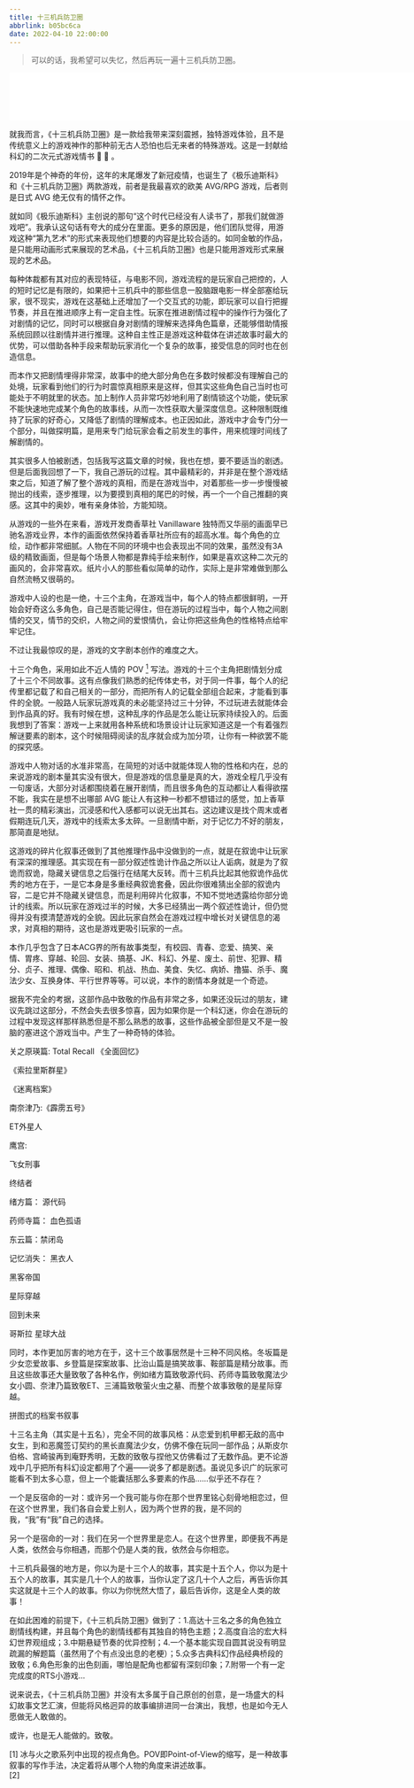 ```yaml
---
title: 十三机兵防卫圈
abbrlink: b05bc6ca
date: 2022-04-10 22:00:00
---
```


> 可以的话，我希望可以失忆，然后再玩一遍十三机兵防卫圈。

<iframe frameborder="no" border="0" marginwidth="0" marginheight="0" width=800 height=86 src="//music.163.com/outchain/player?type=2&id=1431299562&auto=1&height=66"></iframe>

就我而言，《十三机兵防卫圈》是一款给我带来深刻震撼，独特游戏体验，且不是传统意义上的游戏神作的那种前无古人恐怕也后无来者的特殊游戏。这是一封献给科幻的二次元式游戏情书 💌  💋 。

2019年是个神奇的年份，这年的末尾爆发了新冠疫情，也诞生了《极乐迪斯科》和《十三机兵防卫圈》两款游戏，前者是我最喜欢的欧美 AVG/RPG 游戏，后者则是日式 AVG 绝无仅有的情怀之作。

就如同《极乐迪斯科》主创说的那句“这个时代已经没有人读书了，那我们就做游戏吧”。我承认这句话有夸大的成分在里面。更多的原因是，他们团队觉得，用游戏这种“第九艺术”的形式来表现他们想要的内容是比较合适的。如同金敏的作品，是只能用动画形式来展现的艺术品，《十三机兵防卫圈》也是只能用游戏形式来展现的艺术品。

每种体裁都有其对应的表现特征，与电影不同，游戏流程的是玩家自己把控的，人的短时记忆是有限的，如果把十三机兵中的那些信息一股脑跟电影一样全部塞给玩家，很不现实，游戏在这基础上还增加了一个交互式的功能，即玩家可以自行把握节奏，并且在推进顺序上有一定自主性。玩家在推进剧情过程中的操作行为强化了对剧情的记忆，同时可以根据自身对剧情的理解来选择角色篇章，还能够借助情报系统回顾以往剧情并进行推理。这种自主性正是游戏这种载体在讲述故事时最大的优势，可以借助各种手段来帮助玩家消化一个复杂的故事，接受信息的同时也在创造信息。

而本作又把剧情埋得非常深，故事中的绝大部分角色在多数时候都没有理解自己的处境，玩家看到他们的行为时震惊真相原来是这样，但其实这些角色自己当时也可能处于不明就里的状态。加上制作人员非常巧妙地利用了剧情锁这个功能，使玩家不能快速地完成某个角色的故事线，从而一次性获取大量深度信息。这种限制既维持了玩家的好奇心，又降低了剧情的理解成本。也正因如此，游戏中才会专门分一个部分，叫做探明篇，是用来专门给玩家会看之前发生的事件，用来梳理时间线了解剧情的。

其实很多人怕被剧透，包括我写这篇文章的时候，我也在想，要不要适当的剧透。但是后面我回想了一下，我自己游玩的过程。其中最精彩的，并非是在整个游戏结束之后，知道了解了整个游戏的真相，而是在游戏当中，对着那些一步一步慢慢被抛出的线索，逐步推理，以为要摸到真相的尾巴的时候，再一个一个自己推翻的爽感。这其中的奥妙，唯有亲身体验，方能知晓。

从游戏的一些外在来看，游戏开发商香草社 Vanillaware 独特而又华丽的画面早已驰名游戏业界，本作的画面依然保持着香草社所应有的超高水准。每个角色的立绘，动作都非常细腻。人物在不同的环境中也会表现出不同的效果，虽然没有3A级的精致画面，但是每个场景人物都是靠纯手绘来制作，如果是喜欢这种二次元的画风的，会非常喜欢。纸片小人的那些看似简单的动作，实际上是非常难做到那么自然流畅又很萌的。

游戏中人设的也是一绝，十三个主角，在游戏当中，每个人的特点都很鲜明，一开始会好奇这么多角色，自己是否能记得住，但在游玩的过程当中，每个人物之间剧情的交叉，情节的交织，人物之间的爱恨情仇，会让你把这些角色的性格特点给牢牢记住。

不过让我最惊叹的是，游戏的文字剧本创作的难度之大。

十三个角色，采用如此不近人情的 POV [<sup>1</sup>](#refer-anchor-1) 写法。游戏的十三个主角把剧情划分成了十三个不同故事。这有点像我们熟悉的纪传体史书，对于同一件事，每个人的纪传里都记载了和自己相关的一部分，而把所有人的记载全部组合起来，才能看到事件的全貌。一般路人玩家玩游戏真的未必能坚持过三十分钟，不过玩进去就能体会到作品真的好。我有时候在想，这种乱序的作品是怎么能让玩家持续投入的。后面我想到了答案：游戏一上来就用各种系统和场景设计让玩家知道这是一个有着强烈解谜要素的剧本，这个时候阻碍阅读的乱序就会成为加分项，让你有一种欲罢不能的探究感。

游戏中人物对话的水准非常高，在简短的对话中就能体现人物的性格和内在，总的来说游戏的剧本量其实没有很大，但是游戏的信息量是真的大，游戏全程几乎没有一句废话，大部分对话都围绕着在展开剧情，而且很多角色的互动都让人看得欲摆不能，我实在是想不出哪部 AVG 能让人有这种一秒都不想错过的感觉，加上香草社一贯的精彩演出，沉浸感和代入感都可以说无出其右。这边建议是找个周末或者假期连玩几天，游戏中的线索太多太碎。一旦剧情中断，对于记忆力不好的朋友，那简直是地狱。

这游戏的碎片化叙事还做到了其他推理作品中没做到的一点，就是在叙诡中让玩家有深深的推理感。其实现在有一部分叙述性诡计作品之所以让人诟病，就是为了叙诡而叙诡，隐藏关键信息之后强行在结尾大反转。而十三机兵比起其他叙诡作品优秀的地方在于，一是它本身是多重经典叙诡套叠，因此你很难猜出全部的叙诡内容，二是它并不隐藏关键信息，而是利用碎片化叙事，不知不觉地透露给你部分诡计的线索。所以玩家在游戏过半的时候，大多已经猜出一两个叙述性诡计，但仍觉得并没有摸清楚游戏的全貌。因此玩家自然会在游戏过程中增长对关键信息的渴求，对真相的期待，这也是游戏更吸引玩家的一点。

本作几乎包含了日本ACG界的所有故事类型，有校园、青春、恋爱、搞笑、亲情、胃疼、穿越、轮回、女装、搞基、JK、科幻、外星、废土、前世、犯罪、精分、贞子、推理、偶像、昭和、机战、热血、美食、失忆、病娇、撸猫、杀手、魔法少女、互换身体、平行世界等等。可以说，本作的剧情本身就是一个奇迹。



据我不完全的考据，这部作品中致敬的作品有非常之多，如果还没玩过的朋友，建议先跳过这部分，不然会失去很多惊喜，因为如果你是一个科幻迷，你会在游玩的过程中发现这样那样熟悉但是不那么熟悉的故事，这些作品被全部但是又不是一股脑的塞进这个游戏当中。产生了一种奇特的体验。

关之原瑛篇:
Total Recall 《全面回忆》

《索拉里斯群星》

《迷离档案》

南奈津乃:《霹雳五号》

ET外星人

鹰宫:

飞女刑事

终结者

绪方篇： 源代码

药师寺篇： 血色孤语

东云篇：禁闭岛

记忆消失： 黑衣人

黑客帝国

星际穿越

回到未来

哥斯拉 星球大战

同时，本作更加厉害的地方在于，这十三个故事居然是十三种不同风格。冬坂篇是少女恋爱故事、乡登篇是探案故事、比治山篇是搞笑故事、鞍部篇是精分故事。而且这些故事还大量致敬了各种名作，例如绪方篇致敬源代码、药师寺篇致敬魔法少女小圆、奈津乃篇致敬ET、三浦篇致敬萤火虫之墓、而整个故事致敬的是星际穿越。

拼图式的档案书叙事

十三名主角（其实是十五名），完全不同的故事风格：从恋爱到机甲都无敌的高中女生，到和恶魔签订契约的黑长直魔法少女，仿佛不像在玩同一部作品；从斯皮尔伯格、宫崎骏再到庵野秀明，无数的致敬与捏他又仿佛看过了无数作品。更不论游戏中几乎把所有科幻设定都用了个遍——说多了都是剧透。虽说见多识广的玩家可能看不到太多心意，但上一个能囊括那么多要素的作品……似乎还不存在？

一个是反宿命的一对：或许另一个我可能与你在那个世界里铭心刻骨地相恋过，但在这个世界里，我们各自会爱上别人，因为两个世界的我，是不同的我，“我”有“我”自己的选择。

另一个是宿命的一对：我们在另一个世界里是恋人。在这个世界里，即便我不再是人类，依然会与你相遇，而那个仍是人类的我，依然会与你相恋。

十三机兵最强的地方是，你以为是十三个人的故事，其实是十五个人，你以为是十五个人的故事，其实是几十个人的故事，当你认定了这几十个人之后，再告诉你其实这就是十三个人的故事。你以为你恍然大悟了，最后告诉你，这是全人类的故事！

在如此困难的前提下，《十三机兵防卫圈》做到了：1.高达十三名之多的角色独立剧情线构建，并且每个角色的剧情线都有其独自的特色主题；2.高度自洽的宏大科幻世界观组成；3.中期悬疑节奏的优异控制；4.一个基本能实现自圆其说没有明显疏漏的解题篇（虽然用了个有点没出息的老梗）；5.众多古典科幻作品经典桥段的致敬；6.角色形象的出色刻画，哪怕是配角也都留有深刻印象；7.附带一个有一定完成度的RTS小游戏...

说来说去，《十三机兵防卫圈》并没有太多属于自己原创的创意，是一场盛大的科幻故事文艺汇演，但能将风格迥异的故事编排进同一台演出，我想，也是如今无人愿做无人敢做的。

或许，也是无人能做的。致敬。


<div id="refer-anchor-1"></div>
[1] 冰与火之歌系列中出现的视点角色。POV即Point-of-View的缩写，是一种故事叙事的写作手法，决定着将从哪个人物的角度来讲述故事。

<div id="refer-anchor-2"></div>
[2] 
